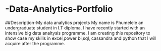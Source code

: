 # -Data-Analytics-Portfolio
##Description-My data analytics projects
My name is Phumelele an undergraduate student in I.T diploma.
I have recently started with an intensive big data analtysis programme.
I am creating this repository to show case my skills in excel,power bi,sql, cassandra and python that I will acquire after the programme.
